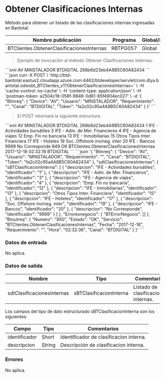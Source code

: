 # Obtener Clasificaciones Internas 

Método para obtener un listado de las clasificaciones internas ingresadas en Bantotal. 

Nombre publicación | Programa | Global/País 
--------- | ----------- | ----------- 
BTClientes.ObtenerClasificacionesInternas | RBTPG057 | Global 

> Ejemplo de invocación al método Obtener Clasificaciones Internas: 

<code-group> 
<code-block title="XML" active> 
```xml 
<soapenv:Envelope xmlns:soapenv="http://schemas.xmlsoap.org/soap/envelope/" xmlns:bts="http://uy.com.dlya.bantotal/BTSOA/"> 
   <soapenv:Header/> 
   <soapenv:Body> 
      <bts:BTClientes.ObtenerClasificacionesInternas> 
         <bts:Btinreq> 
            <bts:Device>AV</bts:Device> 
            <bts:Usuario>MINSTALADOR</bts:Usuario> 
            <bts:Requerimiento/> 
            <bts:Canal>BTDIGITAL</bts:Canal> 
            <bts:Token>268b6d23eb4A8B5C60A82434</bts:Token> 
         </bts:Btinreq> 
      </bts:BTClientes.ObtenerClasificacionesInternas> 
   </soapenv:Body> 
</soapenv:Envelope> 
``` 
</code-block> 

<code-block title="JSON"> 
```json 
curl -X POST \ 
  'http://btd-bantotal.eastus2.cloudapp.azure.com:4462/btdeveloper/servlet/com.dlya.bantotal.odwsbt_BTClientes_v1?ObtenerClasificacionesInternas=' \ 
  -H 'cache-control: no-cache' \ 
  -H 'content-type: application/json' \ 
  -H 'postman-token: a2504c18-058f-9846-0d61-85f4904ec027' \ 
  -d '{ 
	"Btinreq": { 
		"Device": "AV", 
		"Usuario": "MINSTALADOR", 
		"Requerimiento": "", 
		"Canal": "BTDIGITAL", 
		"Token": "fa2c02c95a4A8B5C60A82434" 
	} 
}' 
``` 
</code-block> 
</code-group> 

> El POST retornará la siguiente estructura: 

<code-group> 
<code-block title="XML" active> 
```xml 
<SOAP-ENV:Envelope xmlns:SOAP-ENV="http://schemas.xmlsoap.org/soap/envelope/" xmlns:xsd="http://www.w3.org/2001/XMLSchema" xmlns:SOAP-ENC="http://schemas.xmlsoap.org/soap/encoding/" xmlns:xsi="http://www.w3.org/2001/XMLSchema-instance"> 
   <SOAP-ENV:Body> 
      <BTClientes.ObtenerClasificacionesInternasResponse xmlns="http://uy.com.dlya.bantotal/BTSOA/"> 
         <Btinreq> 
            <Device>AV</Device> 
            <Usuario>MINSTALADOR</Usuario> 
            <Requerimiento/> 
            <Canal>BTDIGITAL</Canal> 
            <Token>268b6d23eb4A8B5C60A82434</Token> 
         </Btinreq> 
         <sdtClasificacionesInternas> 
            <sBTClasificacionInterna> 
               <identificador>1</identificador> 
               <descripcion>IFE - Actividades bursátiles</descripcion> 
            </sBTClasificacionInterna> 
            <sBTClasificacionInterna> 
               <identificador>3</identificador> 
               <descripcion>IFE - Adm. de Mer. Financieros</descripcion> 
            </sBTClasificacionInterna> 
            <sBTClasificacionInterna> 
               <identificador>4</identificador> 
               <descripcion>IFE - Agencia de viajes</descripcion> 
            </sBTClasificacionInterna> 
            <sBTClasificacionInterna> 
               <identificador>12</identificador> 
               <descripcion>Emp. Fin no bancaria</descripcion> 
            </sBTClasificacionInterna> 
            <sBTClasificacionInterna> 
               <identificador>13</identificador> 
               <descripcion>IFE - Inmobiliarias</descripcion> 
            </sBTClasificacionInterna> 
            <sBTClasificacionInterna> 
               <identificador>15</identificador> 
               <descripcion>Otros Tipos Inter. Financiera</descripcion> 
            </sBTClasificacionInterna> 
            <sBTClasificacionInterna> 
               <identificador>17</identificador> 
               <descripcion>IFE - Hoteles</descripcion> 
            </sBTClasificacionInterna> 
            <sBTClasificacionInterna> 
               <identificador>19</identificador> 
               <descripcion>Soc. Offshore inv/neg. inter</descripcion> 
            </sBTClasificacionInterna> 
            <sBTClasificacionInterna> 
               <identificador>20</identificador> 
               <descripcion>IFE - Bancos</descripcion> 
            </sBTClasificacionInterna> 
            <sBTClasificacionInterna> 
               <identificador>9999</identificador> 
               <descripcion>No Corresponde</descripcion> 
            </sBTClasificacionInterna> 
         </sdtClasificacionesInternas> 
         <Erroresnegocio></Erroresnegocio> 
         <Btoutreq> 
            <Numero>849</Numero> 
            <Estado>OK</Estado> 
            <Servicio>BTClientes.ObtenerClasificacionesInternas</Servicio> 
            <Fecha>2017-12-18</Fecha> 
            <Requerimiento/> 
            <Hora>02:32:18</Hora> 
            <Canal>BTDIGITAL</Canal> 
         </Btoutreq> 
      </BTClientes.ObtenerClasificacionesInternasResponse> 
   </SOAP-ENV:Body> 
</SOAP-ENV:Envelope> 
``` 
</code-block> 

<code-block title="JSON"> 
```json 
'{ 
	"Btinreq": { 
		"Device": "AV", 
		"Usuario": "MINSTALADOR", 
		"Requerimiento": "", 
		"Canal": "BTDIGITAL", 
		"Token": "fa2c02c95a4A8B5C60A82434" 
	}, 
    "sdtClasificacionesInternas": { 
        "sBTClasificacionInterna": [ 
            { 
                "descripcion": "IFE - Actividades bursátiles", 
                "identificador": "1" 
            }, 
            { 
                "descripcion": "IFE - Adm. de Mer. Financieros", 
                "identificador": "3" 
            }, 
            { 
                "descripcion": "IFE - Agencia de viajes", 
                "identificador": "4" 
            }, 
            { 
                "descripcion": "Emp. Fin no bancaria", 
                "identificador": "12" 
            }, 
            { 
                "descripcion": "IFE - Inmobiliarias", 
                "identificador": "13" 
            }, 
            { 
                "descripcion": "Otros Tipos Inter. Financiera", 
                "identificador": "15" 
            }, 
            { 
                "descripcion": "IFE - Hoteles", 
                "identificador": "17" 
            }, 
            { 
                "descripcion": "Soc. Offshore inv/neg. inter", 
                "identificador": "19" 
            }, 
            { 
                "descripcion": "IFE - Bancos", 
                "identificador": "20" 
            }, 
            { 
                "descripcion": "No Corresponde", 
                "identificador": "9999" 
            } 
        ] 
    }, 
    "Erroresnegocio": { 
        "BTErrorNegocio": [] 
    }, 
    "Btoutreq": { 
        "Numero": "850", 
        "Estado": "OK", 
        "Servicio": "BTClientes.ObtenerClasificacionesInternas", 
        "Fecha": "2017-12-18", 
        "Requerimiento": "", 
        "Hora": "02:32:36", 
        "Canal": "BTDIGITAL" 
    } 
}' 
``` 
</code-block> 
</code-group> 

### Datos de entrada 

No aplica. 

### Datos de salida 

Nombre | Tipo | Comentarios 
--------- | ----------- | ----------- 
sdtClasificacionesInternas | sBTClasificacionInterna | Listado de clasificaciones internas. 

Los campos del tipo de dato estructurado sBTClasificacionInterna son los siguientes: 

Campo | Tipo | Comentarios 
--------- | ----------- | ----------- 
identificador | Short | Identificador de clasificacion interna. 
descripcion | String | Descripción de clasificacion interna. 

### Errores 

No aplica. 

 
